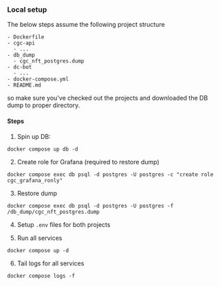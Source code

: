 ### Local setup

The below steps assume the following project structure 

```
- Dockerfile
- cgc-api
  - ...
- db_dump
  - cgc_nft_postgres.dump
- dc-bot
  - ...
- docker-compose.yml
- README.md
```

so make sure you've checked out the projects and downloaded the DB dump to proper directory.


#### Steps

1. Spin up DB:

```
docker compose up db -d
```

2. Create role for Grafana (required to restore dump)

```
docker compose exec db psql -d postgres -U postgres -c "create role cgc_grafana_ronly"
```

3. Restore dump

```
docker compose exec db psql -d postgres -U postgres -f /db_dump/cgc_nft_postgres.dump
```


4. Setup `.env` files for both projects 


5. Run all services 

```
docker compose up -d
```

6. Tail logs for all services

```
docker compose logs -f
```

